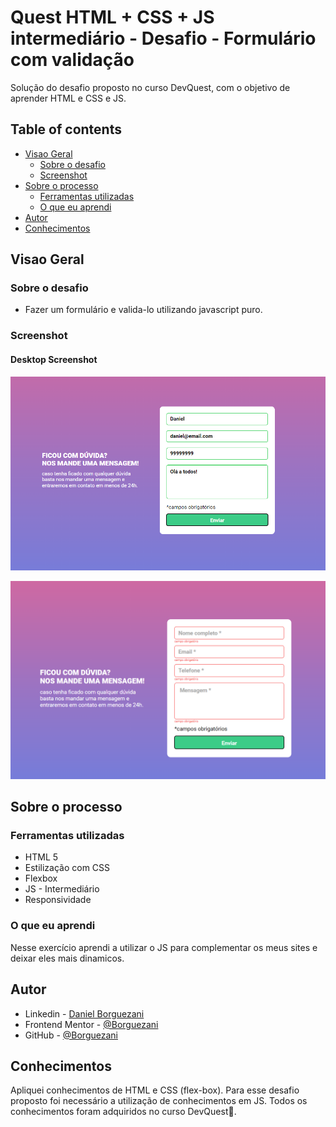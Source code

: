 # Quest HTML + CSS + JS intermediário - Desafio - Formulário com validação 
Solução do desafio proposto no curso DevQuest, com o objetivo de aprender HTML e CSS e JS.

## Table of contents

- [Visao Geral](#visao-Geral)
  - [Sobre o desafio](#sobre-o-desafio)
  - [Screenshot](#screenshot)
  <!-- - [Links](#links) -->
- [Sobre o processo](#sobre-o-processo)
  - [Ferramentas utilizadas](#ferramentas-utilizadas)
  - [O que eu aprendi](#o-que-eu-aprendi)
- [Autor](#autor)
- [Conhecimentos](#conhecimentos)

## Visao Geral

### Sobre o desafio

- Fazer um formulário e valida-lo utilizando javascript puro.

### Screenshot
#### Desktop Screenshot
![](./src/screenshots/ValidaçãoOk.png)

![](./src/screenshots/ValidaçãoNaoOk.png)

## Sobre o processo

### Ferramentas utilizadas

- HTML 5 
- Estilização com CSS
- Flexbox
- JS - Intermediário
- Responsividade

### O que eu aprendi

Nesse exercício aprendi a utilizar o JS para complementar os meus sites e deixar eles mais dinamicos.

## Autor

- Linkedin - [Daniel Borguezani](https://www.linkedin.com/in/daniel-borguezani-903460223/)
- Frontend Mentor - [@Borguezani](https://www.frontendmentor.io/profile/Borguezani)
- GitHub - [@Borguezani](https://github.com/Borguezani)


## Conhecimentos

Apliquei conhecimentos de HTML e CSS (flex-box).
Para esse desafio proposto foi necessário a utilização de conhecimentos em JS.
Todos os conhecimentos foram adquiridos no curso DevQuest🚀.
